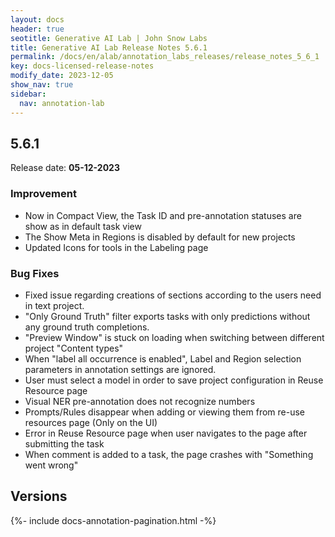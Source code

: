 ```yaml
---
layout: docs
header: true
seotitle: Generative AI Lab | John Snow Labs
title: Generative AI Lab Release Notes 5.6.1
permalink: /docs/en/alab/annotation_labs_releases/release_notes_5_6_1
key: docs-licensed-release-notes
modify_date: 2023-12-05
show_nav: true
sidebar:
  nav: annotation-lab
---
```


<div class="h3-box" markdown="1">

## 5.6.1

Release date: **05-12-2023**

### Improvement
- Now in Compact View, the Task ID and pre-annotation statuses are show as in default task view
- The Show Meta in Regions is disabled by default for new projects
- Updated Icons for tools in the Labeling page

### Bug Fixes
- Fixed issue regarding creations of sections according to the users need in text project.
- "Only Ground Truth" filter exports tasks with only predictions without any ground truth completions.
- "Preview Window" is stuck on loading when switching between different project "Content types"
- When "label all occurrence is enabled", Label and Region selection parameters in annotation settings are ignored.
- User must select a model in order to save project configuration in Reuse Resource page
- Visual NER pre-annotation does not recognize numbers
- Prompts/Rules disappear when adding or viewing them from re-use resources page (Only on the UI)
- Error in Reuse Resource page when user navigates to the page after submitting the task
- When comment is added to a task, the page crashes with "Something went wrong"

</div><div class="prev_ver h3-box" markdown="1">

## Versions

</div>

{%- include docs-annotation-pagination.html -%}
